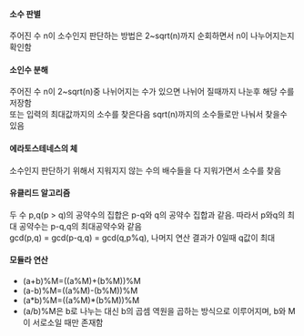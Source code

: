 #### 소수 판별
주어진 수 n이 소수인지 판단하는 방법은 2~sqrt(n)까지 순회하면서 n이 나누어지는지 확인함
#### 소인수 분해
주어진 수 n이 2~sqrt(n)중 나뉘어지는 수가 있으면 나뉘어 질때까지 나눈후 해당 수를 저장함
<br>
또는 입력의 최대값까지의 소수를 찾은다음 sqrt(n)까지의 소수들로만 나눠서 찾을수 있음
#### 에라토스테네스의 체
소수인지 판단하기 위해서 지워지지 않는 수의 배수들을 다 지워가면서 소수를 찾음
#### 유클리드 알고리즘
두 수 p,q(p > q)의 공약수의 집합은 p-q와 q의 공약수 집합과 같음. 따라서 p와q의 최대 공약수는 p-q,q의 최대공약수와 같음
<br>
gcd(p,q) = gcd(p-q,q) = gcd(q,p%q), 나머지 연산 결과가 0일때 q값이 최대


#### 모듈라 연산
- (a+b)%M=((a%M)+(b%M))%M
- (a-b)%M=((a%M)-(b%M))%M
- (a\*b)%M=((a%M)*(b%M))%M
- (a/b)%M은 b로 나누는 대신 b의 곱셈 역원을 곱하는 방식으로 이루어지며, b와 M이 서로소일 때만 존재함
